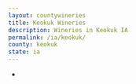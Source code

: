 ```yaml
---
layout: countywineries
title: Keokuk Wineries
description: Wineries in Keokuk IA
permalink: /ia/keokuk/
county: keokuk
state: ia
---
```

-

